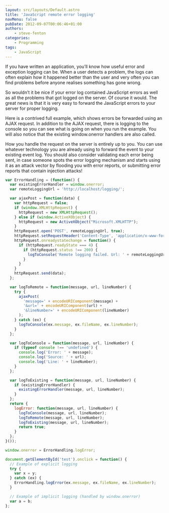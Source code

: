 ```yaml
---
layout: src/layouts/Default.astro
title: 'JavaScript remote error logging'
navMenu: false
pubDate: 2012-09-07T00:06:46+01:00
authors:
    - steve-fenton
categories:
    - Programming
tags:
    - JavaScript
---
```


If you have written an application, you’ll know how useful error and exception logging can be. When a user detects a problem, the logs can often explain how it happened better than the user and very often you can find problems before anyone realises something has gone wrong.

So wouldn’t it be nice if your error log contained JavaScript errors as well as all the problems that got logged on the server. Of course it would. The great news is that it is very easy to forward the JavaScript errors to your server for proper logging.

Here is a contrived full example, which shows errors be forwarded using an AJAX request. In addition to the AJAX request, there is logging to the console so you can see what is going on when you run the example. You will also notice that the existing window.onerror handlers are also called.

How you handle the request on the server is entirely up to you. You can use whatever technology you are already using to forward the event to your existing event log. You should also consider validating each error being sent, in case someone spots the error logging mechanism and starts using it as an attack vector by flooding you with error reports, or submitting error reports that contain injection attacks!

```javascript
var ErrorHandling = (function() {
  var existingErrorHandler = window.onerror;
  var remoteLoggingUrl = 'http://localhost/logging/';

  var ajaxPost = function(data) {
    var httpRequest = false;
    if (window.XMLHttpRequest) {
      httpRequest = new XMLHttpRequest();
    } else if (window.ActiveXObject) {
      httpRequest = new ActiveXObject("Microsoft.XMLHTTP");
    }
    httpRequest.open('POST', remoteLoggingUrl, true);
    httpRequest.setRequestHeader('Content-Type', 'application/x-www-form-urlencoded');
    httpRequest.onreadystatechange = function() {
      if (httpRequest.readyState === 4) {
        if (httpRequest.status !== 200) {
          logToConsole('Remote logging failed. Url: ' + remoteLoggingUrl + ' Data: ' + data, '', '');
        }
      }
    }
    httpRequest.send(data);
  };

  var logToRemote = function(message, url, lineNumber) {
    try {
      ajaxPost(
        'message=' + encodeURIComponent(message) +
        '&url=' + encodeURIComponent(url) +
        '&lineNumber=' + encodeURIComponent(lineNumber)
      );
    } catch (ex) {
      logToConsole(ex.message, ex.fileName, ex.lineNumber);
    }
  };

  var logToConsole = function(message, url, lineNumber) {
    if (typeof console !== 'undefined') {
      console.log('Error: ' + message);
      console.log('Source: ' + url);
      console.log('Line: ' + lineNumber);
    }
  };

  var logToExisting = function(message, url, lineNumber) {
    if (existingErrorHandler) {
      existingErrorHandler(message, url, lineNumber);
    }
  };
  return {
    logError: function(message, url, lineNumber) {
      logToConsole(message, url, lineNumber);
      logToRemote(message, url, lineNumber);
      logToExisting(message, url, lineNumber);
      return true;
    }
  };
}());

window.onerror = ErrorHandling.logError;

document.getElementById('test').onclick = function() {
  // Example of explicit logging
  try {
    var x = y;
  } catch (ex) {
    ErrorHandling.logError(ex.message, ex.fileName, ex.lineNumber);
  }

  // Example of implicit logging (handled by window.onerror)
  var a = b;
};
```